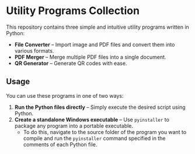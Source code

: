 # Utility Programs Collection  

This repository contains three simple and intuitive utility programs written in Python:  

- **File Converter** – Import image and PDF files and convert them into various formats.  
- **PDF Merger** – Merge multiple PDF files into a single document.  
- **QR Generator** – Generate QR codes with ease.  

## Usage  

You can use these programs in one of two ways:  

1. **Run the Python files directly** – Simply execute the desired script using Python.  
2. **Create a standalone Windows executable** – Use `pyinstaller` to package any program into a portable executable.  
   - To do this, navigate to the source folder of the program you want to compile and run the `pyinstaller` command specified in the comments of each Python file.  


